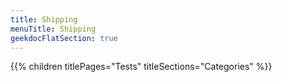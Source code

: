 ```yaml
---
title: Shipping
menuTitle: Shipping 
geekdocFlatSection: true
---
```


{{% children titlePages="Tests" titleSections="Categories" %}}